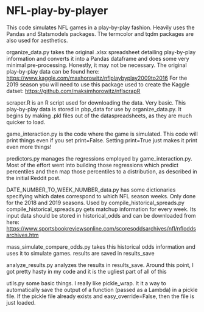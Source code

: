 # NFL-play-by-player
This code simulates NFL games in a play-by-play fashion. Heavily uses the Pandas and Statsmodels packages. The termcolor and tqdm packages are also used for aesthetics.

organize_data.py takes the original .xlsx spreadsheet detailing play-by-play information and converts it into a Pandas dataframe and does some very minimal pre-processing. Honestly, it may not be necessary. The original play-by-play data can be found here: https://www.kaggle.com/maxhorowitz/nflplaybyplay2009to2016 For the 2019 season you will need to use this package used to create the Kaggle datset: https://github.com/maksimhorowitz/nflscrapR 

scraper.R is an R script used for downloading the data. Very basic. This play-by-play data is stored in pbp_data for use by organize_data.py. It begins by making .pkl files out of the dataspreadsheets, as they are much quicker to load.

game_interaction.py is the code where the game is simulated. This code will print things even if you set print=False. Setting print=True just makes it print even more things!

predictors.py manages the regressions employed by game_interaction.py. Most of the effort went into building those regressions which predict percentiles and then map those percentiles to a distribution, as described in the initial Reddit post. 

DATE_NUMBER_TO_WEEK_NUMBER_data.py has some dictionaries specifying which dates correspond to which NFL season weeks. Only done for the 2018 and 2019 seasons. Used by compile_historical_spreads.py
compile_historical_spreads.py gets matchup information for every week. Its input data should be stored in historical_odds and can be downloaded from here: https://www.sportsbookreviewsonline.com/scoresoddsarchives/nfl/nfloddsarchives.htm

mass_simulate_compare_odds.py takes this historical odds information and uses it to simulate games. results are saved in results_save

analyze_results.py analyzes the results in results_save. Around this point, I got pretty hasty in my code and it is the ugliest part of all of this

utils.py some basic things. I really like pickle_wrap. It it a way to automatically save the output of a function (passed as a Lambda) in a pickle file. If the pickle file already exists and easy_override=False, then the file is just loaded.
